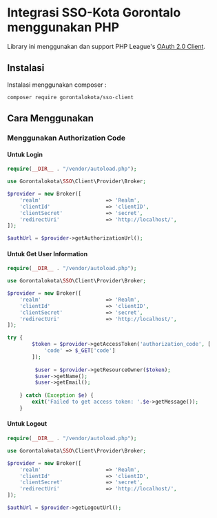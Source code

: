 # Integrasi SSO-Kota Gorontalo menggunakan PHP

Library ini menggunakan dan support PHP League's [OAuth 2.0 Client](https://github.com/thephpleague/oauth2-client).

## Instalasi

Instalasi menggunakan composer :

```
composer require gorontalokota/sso-client
```

## Cara Menggunakan

### Menggunakan Authorization Code

#### Untuk Login

```php
require(__DIR__ . "/vendor/autoload.php");

use Gorontalokota\SSO\Client\Provider\Broker;

$provider = new Broker([
    'realm'                     => 'Realm',
    'clientId'                  => 'clientID',
    'clientSecret'              => 'secret',
    'redirectUri'               => 'http://localhost/',
]);

$authUrl = $provider->getAuthorizationUrl();
```

#### Untuk Get User Information

```php
require(__DIR__ . "/vendor/autoload.php");

use Gorontalokota\SSO\Client\Provider\Broker;

$provider = new Broker([
    'realm'                     => 'Realm',
    'clientId'                  => 'clientID',
    'clientSecret'              => 'secret',
    'redirectUri'               => 'http://localhost/',
]);

try {
        $token = $provider->getAccessToken('authorization_code', [
            'code' => $_GET['code']
        ]);
        
         $user = $provider->getResourceOwner($token);
         $user->getName();
         $user->getEmail();
         
    } catch (Exception $e) {
        exit('Failed to get access token: '.$e->getMessage());
    }
```
#### Untuk Logout
```php
require(__DIR__ . "/vendor/autoload.php");

use Gorontalokota\SSO\Client\Provider\Broker;

$provider = new Broker([
    'realm'                     => 'Realm',
    'clientId'                  => 'clientID',
    'clientSecret'              => 'secret',
    'redirectUri'               => 'http://localhost/',
]);

$authUrl = $provider->getLogoutUrl();

